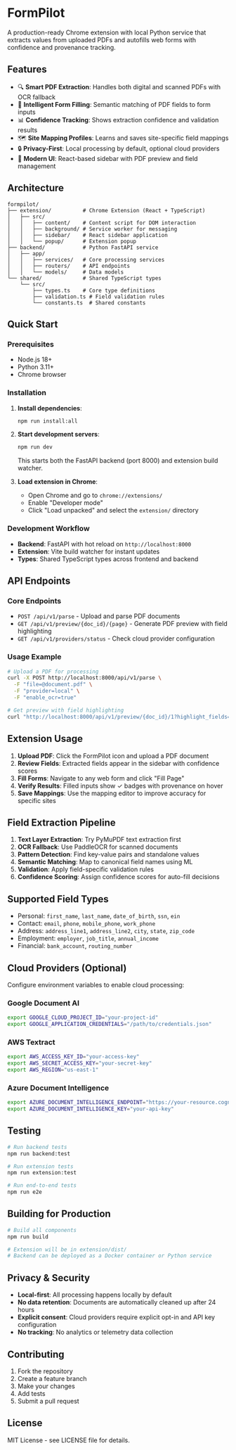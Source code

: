 # FormPilot

A production-ready Chrome extension with local Python service that extracts values from uploaded PDFs and autofills web forms with confidence and provenance tracking.

## Features

- 🔍 **Smart PDF Extraction**: Handles both digital and scanned PDFs with OCR fallback
- 🎯 **Intelligent Form Filling**: Semantic matching of PDF fields to form inputs
- 📊 **Confidence Tracking**: Shows extraction confidence and validation results
- 🗺️ **Site Mapping Profiles**: Learns and saves site-specific field mappings
- 🔒 **Privacy-First**: Local processing by default, optional cloud providers
- 📱 **Modern UI**: React-based sidebar with PDF preview and field management

## Architecture

```
formpilot/
├── extension/          # Chrome Extension (React + TypeScript)
│   ├── src/
│   │   ├── content/    # Content script for DOM interaction
│   │   ├── background/ # Service worker for messaging
│   │   ├── sidebar/    # React sidebar application
│   │   └── popup/      # Extension popup
├── backend/            # Python FastAPI service
│   ├── app/
│   │   ├── services/   # Core processing services
│   │   ├── routers/    # API endpoints
│   │   └── models/     # Data models
└── shared/             # Shared TypeScript types
    └── src/
        ├── types.ts    # Core type definitions
        ├── validation.ts # Field validation rules
        └── constants.ts  # Shared constants
```

## Quick Start

### Prerequisites

- Node.js 18+
- Python 3.11+
- Chrome browser

### Installation

1. **Install dependencies**:
   ```bash
   npm run install:all
   ```

2. **Start development servers**:
   ```bash
   npm run dev
   ```
   This starts both the FastAPI backend (port 8000) and extension build watcher.

3. **Load extension in Chrome**:
   - Open Chrome and go to `chrome://extensions/`
   - Enable "Developer mode"
   - Click "Load unpacked" and select the `extension/` directory

### Development Workflow

- **Backend**: FastAPI with hot reload on `http://localhost:8000`
- **Extension**: Vite build watcher for instant updates
- **Types**: Shared TypeScript types across frontend and backend

## API Endpoints

### Core Endpoints

- `POST /api/v1/parse` - Upload and parse PDF documents
- `GET /api/v1/preview/{doc_id}/{page}` - Generate PDF preview with field highlighting
- `GET /api/v1/providers/status` - Check cloud provider configuration

### Usage Example

```bash
# Upload a PDF for processing
curl -X POST http://localhost:8000/api/v1/parse \
  -F "file=@document.pdf" \
  -F "provider=local" \
  -F "enable_ocr=true"

# Get preview with field highlighting
curl "http://localhost:8000/api/v1/preview/{doc_id}/1?highlight_fields=first_name,last_name"
```

## Extension Usage

1. **Upload PDF**: Click the FormPilot icon and upload a PDF document
2. **Review Fields**: Extracted fields appear in the sidebar with confidence scores
3. **Fill Forms**: Navigate to any web form and click "Fill Page"
4. **Verify Results**: Filled inputs show ✓ badges with provenance on hover
5. **Save Mappings**: Use the mapping editor to improve accuracy for specific sites

## Field Extraction Pipeline

1. **Text Layer Extraction**: Try PyMuPDF text extraction first
2. **OCR Fallback**: Use PaddleOCR for scanned documents
3. **Pattern Detection**: Find key-value pairs and standalone values
4. **Semantic Matching**: Map to canonical field names using ML
5. **Validation**: Apply field-specific validation rules
6. **Confidence Scoring**: Assign confidence scores for auto-fill decisions

## Supported Field Types

- Personal: `first_name`, `last_name`, `date_of_birth`, `ssn`, `ein`
- Contact: `email`, `phone`, `mobile_phone`, `work_phone`
- Address: `address_line1`, `address_line2`, `city`, `state`, `zip_code`
- Employment: `employer`, `job_title`, `annual_income`
- Financial: `bank_account`, `routing_number`

## Cloud Providers (Optional)

Configure environment variables to enable cloud processing:

### Google Document AI
```bash
export GOOGLE_CLOUD_PROJECT_ID="your-project-id"
export GOOGLE_APPLICATION_CREDENTIALS="/path/to/credentials.json"
```

### AWS Textract
```bash
export AWS_ACCESS_KEY_ID="your-access-key"
export AWS_SECRET_ACCESS_KEY="your-secret-key"
export AWS_REGION="us-east-1"
```

### Azure Document Intelligence
```bash
export AZURE_DOCUMENT_INTELLIGENCE_ENDPOINT="https://your-resource.cognitiveservices.azure.com/"
export AZURE_DOCUMENT_INTELLIGENCE_KEY="your-api-key"
```

## Testing

```bash
# Run backend tests
npm run backend:test

# Run extension tests
npm run extension:test

# Run end-to-end tests
npm run e2e
```

## Building for Production

```bash
# Build all components
npm run build

# Extension will be in extension/dist/
# Backend can be deployed as a Docker container or Python service
```

## Privacy & Security

- **Local-first**: All processing happens locally by default
- **No data retention**: Documents are automatically cleaned up after 24 hours
- **Explicit consent**: Cloud providers require explicit opt-in and API key configuration
- **No tracking**: No analytics or telemetry data collection

## Contributing

1. Fork the repository
2. Create a feature branch
3. Make your changes
4. Add tests
5. Submit a pull request

## License

MIT License - see LICENSE file for details.